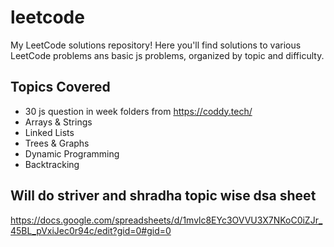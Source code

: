 # leetcode

 My LeetCode solutions repository! Here you'll find  solutions to various LeetCode problems ans basic js problems, organized by topic and difficulty.


##  Topics Covered
- 30 js question in week folders from https://coddy.tech/
- Arrays & Strings
- Linked Lists
- Trees & Graphs
- Dynamic Programming
- Backtracking

## Will do striver and shradha topic wise dsa sheet  
https://docs.google.com/spreadsheets/d/1mvlc8EYc3OVVU3X7NKoC0iZJr_45BL_pVxiJec0r94c/edit?gid=0#gid=0